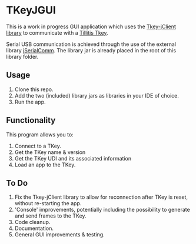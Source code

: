 # TKeyJGUI
This is a work in progress GUI application which uses the [Tkey-jClient library](https://github.com/iknek/Tkey-jClient) to communicate with a [Tillitis Tkey](tillitis.se).

Serial USB communication is achieved through the use of the external library [jSerialComm](https://github.com/Fazecast/jSerialComm). The library jar is already placed in the root of this library folder.

## Usage
1. Clone this repo.
2. Add the two (included) library jars as libraries in your IDE of choice.
3. Run the app.

## Functionality
This program allows you to:
1. Connect to a TKey.
2. Get the TKey name & version
3. Get the TKey UDI and its associated information
4. Load an app to the TKey.

## To Do
1. Fix the Tkey-jClient library to allow for reconnection after TKey is reset, without re-starting the app.
2. 'Console' improvements, potentially including the possibility to generate and send frames to the TKey.
3. Code cleanup.
4. Documentation.
5. General GUI improvements & testing.
